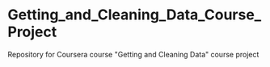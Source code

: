 # Getting_and_Cleaning_Data_Course_Project
Repository for Coursera course "Getting and Cleaning Data" course project
